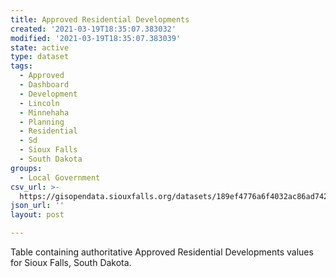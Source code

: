 ```yaml
---
title: Approved Residential Developments
created: '2021-03-19T18:35:07.383032'
modified: '2021-03-19T18:35:07.383039'
state: active
type: dataset
tags:
  - Approved
  - Dashboard
  - Development
  - Lincoln
  - Minnehaha
  - Planning
  - Residential
  - Sd
  - Sioux Falls
  - South Dakota
groups:
  - Local Government
csv_url: >-
  https://gisopendata.siouxfalls.org/datasets/189ef4776a6f4032ac86ad742a2a19d3_19.csv?outSR=%7B%22latestWkid%22%3A32164%2C%22wkid%22%3A32164%7D
json_url: ''
layout: post

---
```

Table containing authoritative Approved Residential Developments values for Sioux Falls, South Dakota.
